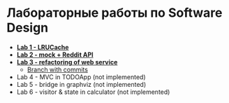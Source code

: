 # Лабораторные работы по Software Design

* [**Lab 1 - LRUCache**](./HW-1)
* [**Lab 2 - mock + Reddit API**](./HW-2)
* [**Lab 3 - refactoring of web service**](./HW-3)
  * [Branch with commits](https://github.com/geny200/itmo-SoftDesign-work/tree/HW-3)
* Lab 4 - MVC in TODOApp (not implemented)
* Lab 5 - bridge in graphviz (not implemented)
* Lab 6 - visitor & state in calculator (not implemented)